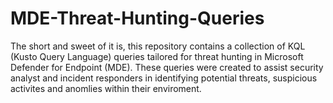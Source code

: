 # MDE-Threat-Hunting-Queries
The short and sweet of it is, this repository contains a collection of KQL (Kusto Query Language) queries tailored for threat hunting in Microsoft Defender for Endpoint (MDE). These queries were created to assist security analyst and incident responders in identifying potential threats, suspicious activites and anomlies within their enviroment.
